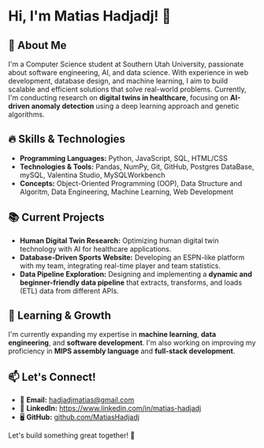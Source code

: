 # Hi, I'm Matias Hadjadj! 👋

## 🚀 About Me
I'm a Computer Science student at Southern Utah University, passionate about software engineering, AI, and data science. With experience in web development, database design, and machine learning, I aim to build scalable and efficient solutions that solve real-world problems. Currently, I'm conducting research on **digital twins in healthcare**, focusing on **AI-driven anomaly detection** using a deep learning approach and genetic algorithms.

## 🔥 Skills & Technologies
- **Programming Languages:** Python, JavaScript, SQL, HTML/CSS
- **Technologies & Tools:** Pandas, NumPy, Git, GitHub, Postgres DataBase, mySQL, Valentina Studio, MySQLWorkbench
- **Concepts:** Object-Oriented Programming (OOP), Data Structure and Algoritm, Data Engineering, Machine Learning, Web Development

## 📚 Current Projects
- **Human Digital Twin Research:** Optimizing human digital twin technology with AI for healthcare applications.
- **Database-Driven Sports Website:** Developing an ESPN-like platform with my team, integrating real-time player and team statistics.
- **Data Pipeline Exploration:** Designing and implementing a **dynamic and beginner-friendly data pipeline** that extracts, transforms, and loads (ETL) data from different APIs.

## 🌱 Learning & Growth
I'm currently expanding my expertise in **machine learning**, **data engineering**, and **software development**. I'm also working on improving my proficiency in **MIPS assembly language** and **full-stack development**.

## 📫 Let's Connect!
- 📧 **Email:** hadjadjmatias@gmail.com
- 💼 **LinkedIn:** https://www.linkedin.com/in/matias-hadjadj
- 🖥️ **GitHub:** [github.com/MatiasHadjadj](https://github.com/MatiasHadjadj)

Let's build something great together! 🚀

<!---
matiashadjadj/matiashadjadj is a ✨ special ✨ repository because its `README.md` (this file) appears on your GitHub profile.
You can click the Preview link to take a look at your changes.
--->
